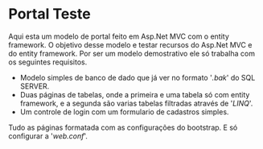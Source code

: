 # Portal Teste
Aqui esta um modelo de portal feito em Asp.Net MVC com o entity framework. 
O objetivo desse modelo e testar recursos do Asp.Net MVC e do entity framework.
Por ser um modelo demostrativo ele só trabalha com os seguintes requisitos.

* Modelo simples de banco de dado que já ver no formato '*.bak*' do SQL SERVER.
* Duas páginas de tabelas, onde a primeira e uma tabela só com entity framework, e a segunda são varias tabelas filtradas através de '*LINQ*'.
* Um controle de login com um formulario de cadastros simples.

Tudo as páginas formatada com as configurações do bootstrap. E só configurar a '*web.conf*'.